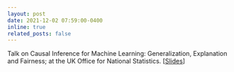 ```yaml
---
layout: post
date: 2021-12-02 07:59:00-0400
inline: true
related_posts: false
---
```


Talk on Causal Inference for Machine Learning: Generalization, Explanation and Fairness; at the UK Office for National Statistics. [[Slides](assets/pdf/causality-for-machine-learning-econdatascience-seminar.pdf)]
